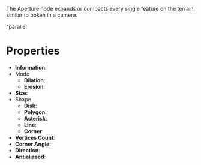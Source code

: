 


The Aperture node expands or compacts every single feature on the terrain, similar to bokeh in a camera.

^parallel



# Properties

- **Information**: 
- Mode
  - **Dilation**: <desc>
  - **Erosion**: <desc>
- **Size**: 
- Shape
  - **Disk**: <desc>
  - **Polygon**: <desc>
  - **Asterisk**: <desc>
  - **Line**: <desc>
  - **Corner**: <desc>
- **Vertices Count**: 
- **Corner Angle**: 
- **Direction**: 
- **Antialiased**: 



